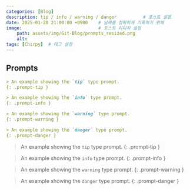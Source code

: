 ```yaml
---
categories: [Blog]
description: tip / info / warning / danger          # 포스트 설명
date: 2025-01-28 21:00:00 +0900    # 날짜를 정확하게 기록하기 위해
image:                             # 포스트 이미지 설정
    path: assets/img/Git-Blog/prompts_resized.png
    alt: 
tags: [Chirpy]  # 태그 설정
---
```



## Prompts

```markdown
> An example showing the `tip` type prompt.
{: .prompt-tip }

> An example showing the `info` type prompt.
{: .prompt-info }

> An example showing the `warning` type prompt.
{: .prompt-warning }

> An example showing the `danger` type prompt.
{: .prompt-danger }
```
> An example showing the `tip` type prompt.
{: .prompt-tip }

> An example showing the `info` type prompt.
{: .prompt-info }

> An example showing the `warning` type prompt.
{: .prompt-warning }

> An example showing the `danger` type prompt.
{: .prompt-danger }


